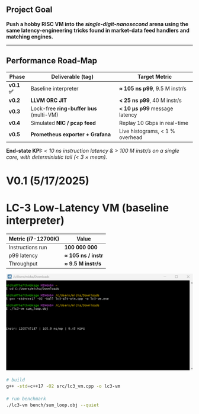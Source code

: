 ## Project Goal

**Push a hobby RISC VM into the *single-digit-nanosecond* arena using the
same latency-engineering tricks found in market-data feed handlers and
matching engines.**

---

## Performance Road-Map

| Phase | Deliverable (tag) | Target Metric |
|-------|------------------|---------------|
| **v0.1 ✅** | Baseline interpreter | **≈ 105 ns p99**, 9.5 M instr/s |
| **v0.2** | **LLVM ORC JIT** | **< 25 ns p99**, 40 M instr/s |
| **v0.3** | Lock-free **ring-buffer bus** (multi-VM) | **< 10 µs p99** message latency |
| **v0.4** | Simulated **NIC / pcap feed** | Replay 10 Gbps in real-time |
| **v0.5** | **Prometheus exporter + Grafana** | Live histograms, < 1 % overhead |

**End-state KPI:** *< 10 ns instruction latency & > 100 M instr/s on a single core,
with deterministic tail (< 3 × mean).*


# V0.1 (5/17/2025)

# LC-3 Low-Latency VM (baseline interpreter)

| Metric (i7-12700K) | Value              |
|--------------------|--------------------|
| Instructions run   | **100 000 000**    |
| p99 latency        | **≈ 105 ns / instr** |
| Throughput         | **≈ 9.5 M instr/s** |

![baseline](Screenshot%202025-05-17%20194628.png)

```bash
# build
g++ -std=c++17 -O2 src/lc3_vm.cpp -o lc3-vm

# run benchmark
./lc3-vm bench/sum_loop.obj --quiet




